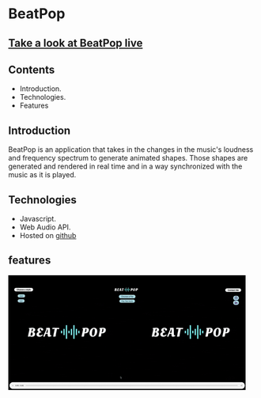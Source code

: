 # BeatPop

## [Take a look at BeatPop live](https://sanaanymoe.github.io/)
## Contents
* Introduction. 
* Technologies.
* Features

## Introduction

BeatPop is an application that takes in the changes in the music's loudness and frequency spectrum to generate animated shapes. Those shapes are generated and rendered in real time and in a way synchronized with the music as it is played. 

## Technologies

* Javascript.
* Web Audio API.
* Hosted on [github](https://sanaanymoe.github.io/)

## features


![](Animated.gif)
